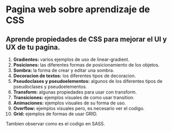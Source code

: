 # Pagina web sobre aprendizaje de CSS

## Aprende propiedades de CSS para mejorar el UI y UX de tu pagina.

1. **Gradientes:** varios ejemplos de uso de linear-gradient.
2. **Posiciones:** las diferentes formas de posicionamiento de los objetos.
3. **Sombra:** la forma de crear y editar una sombra.
4. **Decoracion de textos:** los diferentes tipos de decoracion.
5. **Pseudoclases y pseudoelementos:** algunos de los diferentes tipos de pseudoclases y pseudoelementos.
6. **Transform:** algunas propiedades para usar con transform.
7. **Transiciones:** ejemplos visuales de como usar transition.
8. **Animaciones:** ejemplos visuales de su forma de uso.
9. **Overflow:** ejemplos visuales pero, es necesario ver el codigo.
10. **Grid:** ejemplos de formas de usar GRID.

Tambien observar como es el codigo en SASS.